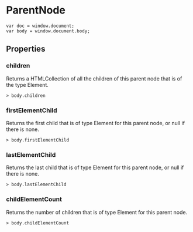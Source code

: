 # ParentNode

```
var doc = window.document;
var body = window.document.body;
```

## Properties

### children

Returns a HTMLCollection of all the children of this parent node that is of the type Element.

```
> body.children
```

### firstElementChild

Returns the first child that is of type Element for this parent node, or null if there is none.

```
> body.firstElementChild
```

### lastElementChild

Returns the last child that is of type Element for this parent node, or null if there is none.

```
> body.lastElementChild
```

### childElementCount

Returns the number of children that is of type Element for this parent node.

```
> body.childElementCount
```
